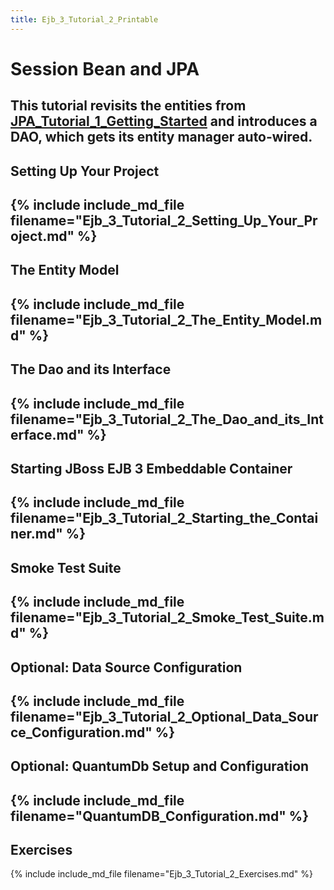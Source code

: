 ```yaml
---
title: Ejb_3_Tutorial_2_Printable
---
```

# Session Bean and JPA

This tutorial revisits the entities from [JPA_Tutorial_1_Getting_Started](JPA_Tutorial_1_Getting_Started) and introduces a DAO, which gets its entity manager auto-wired.
----
## Setting Up Your Project
{% include include_md_file filename="Ejb_3_Tutorial_2_Setting_Up_Your_Project.md" %}
----
## The Entity Model
{% include include_md_file filename="Ejb_3_Tutorial_2_The_Entity_Model.md" %}
----
## The Dao and its Interface
{% include include_md_file filename="Ejb_3_Tutorial_2_The_Dao_and_its_Interface.md" %}
----
## Starting JBoss EJB 3 Embeddable Container
{% include include_md_file filename="Ejb_3_Tutorial_2_Starting_the_Container.md" %}
----
## Smoke Test Suite
{% include include_md_file filename="Ejb_3_Tutorial_2_Smoke_Test_Suite.md" %}
----
## Optional: Data Source Configuration
{% include include_md_file filename="Ejb_3_Tutorial_2_Optional_Data_Source_Configuration.md" %}
----
## Optional: QuantumDb Setup and Configuration
{% include include_md_file filename="QuantumDB_Configuration.md" %}
----
## Exercises
{% include include_md_file filename="Ejb_3_Tutorial_2_Exercises.md" %}
